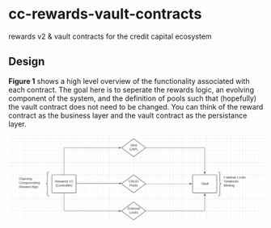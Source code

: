 # cc-rewards-vault-contracts
rewards v2 &amp; vault contracts for the credit capital ecosystem

## Design
**Figure 1** shows a high level overview of the functionality associated with each contract. The goal here is to seperate the rewards logic, an evolving component of the system, and the definition of pools such that (hopefully) the vault contract does not need to be changed. You can think of the reward contract as the business layer and the vault contract as the persistance layer.

![design illustration](cc-rv-design.jpg "Overview of rewards v2")
